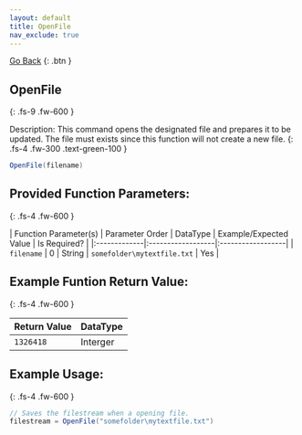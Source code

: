 ```yaml
---
layout: default
title: OpenFile
nav_exclude: true
---
```

<a href="javascript:history.back()">Go Back</a>
{: .btn }

## OpenFile
{: .fs-9 .fw-600 }

Description: This command opens the designated file and prepares it to be updated. The file must exists since this function will not create a new file.
{: .fs-4 .fw-300 .text-green-100 }

```cs
OpenFile(filename)
```

## Provided Function Parameters: 
{: .fs-4 .fw-600 }

| Function Parameter(s) | Parameter Order | DataType | Example/Expected Value | Is Required? |
|:-------------|:------------------|:------------------|
| `filename` | 0 | String | `somefolder\mytextfile.txt` | Yes |

## Example Funtion Return Value:
{: .fs-4 .fw-600 }

| Return Value | DataType |
|:-------------|:------------------|
| `1326418` | Interger |

## Example Usage:
{: .fs-4 .fw-600 }

```cs
// Saves the filestream when a opening file.
filestream = OpenFile("somefolder\mytextfile.txt")
```